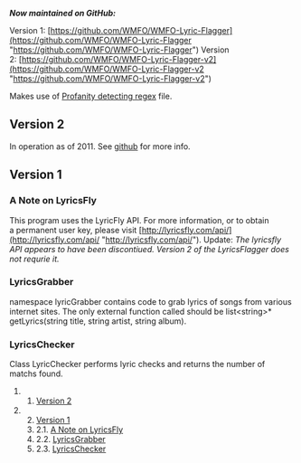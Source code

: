 ***Now maintained on GitHub:***

Version 1: [https://github.com/WMFO/WMFO-Lyric-Flagger](https://github.com/WMFO/WMFO-Lyric-Flagger "https://github.com/WMFO/WMFO-Lyric-Flagger")
 Version 2: [https://github.com/WMFO/WMFO-Lyric-Flagger-v2](https://github.com/WMFO/WMFO-Lyric-Flagger-v2 "https://github.com/WMFO/WMFO-Lyric-Flagger-v2")

Makes use of [Profanity detecting regex](https://wiki.wmfo.org/Operations/Code/Profanity-Detecting_Regex "Profanity-Detecting Regex") file.

Version 2
---------

In operation as of 2011. See [github](https://github.com/WMFO/WMFO-Lyric-Flagger-v2 "https://github.com/WMFO/WMFO-Lyric-Flagger-v2") for more info.

Version 1
---------

### A Note on LyricsFly

This program uses the LyricFly API. For more information, or to obtain a permanent user key, please visit [http://lyricsfly.com/api/](http://lyricsfly.com/api/ "http://lyricsfly.com/api/").
 Update: *The lyricsfly API appears to have been discontiued. Version 2 of the LyricsFlagger does not requrie it.*

### LyricsGrabber

namespace lyricGrabber contains code to grab lyrics of songs from various internet sites. The only external function called should be list\<string\>\* getLyrics(string title, string artist, string album).

### LyricsChecker

Class LyricChecker performs lyric checks and returns the number of matchs found.

1.  1. [Version 2](#Version_2)
2.  2. [Version 1](#Version_1)
    1.  2.1. [A Note on LyricsFly](#A_Note_on_LyricsFly)
    2.  2.2. [LyricsGrabber](#LyricsGrabber)
    3.  2.3. [LyricsChecker](#LyricsChecker)


